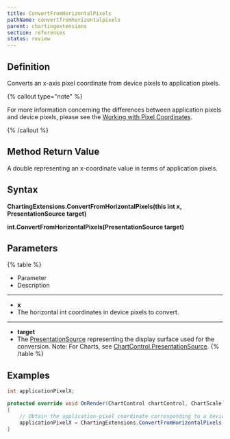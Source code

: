 ```yaml
---
title: ConvertFromHorizontalPixels
pathName: convertfromhorizontalpixels
parent: chartingextensions
section: references
status: review
---
```


## Definition

Converts an x-axis pixel coordinate from device pixels to application pixels.

{% callout type="note" %}

For more information concerning the differences between application pixels and device pixels, please see the [Working with Pixel Coordinates](working_with_pixel_coordinates).

{% /callout %}

## Method Return Value

A double representing an x-coordinate value in terms of application pixels.

## Syntax

**ChartingExtensions.ConvertFromHorizontalPixels(this int x, PresentationSource target)**  

**int.ConvertFromHorizontalPixels(PresentationSource target)**

## Parameters

{% table %}

* Parameter
* Description

---

* **x**
* The horizontal int coordinates in device pixels to convert.

---

* **target**
* The [PresentationSource](https://msdn.microsoft.com/en-us/library/system.windows.presentationsource(v=vs.110).aspx) representing the display surface used for the conversion. Note: For Charts, see [ChartControl.PresentationSource](presentationsource).
{% /table %}

## Examples

```csharp
int applicationPixelX;

protected override void OnRender(ChartControl chartControl, ChartScale chartScale)
{
    // Obtain the application-pixel coordinate corresponding to a device-pixel X value of 500
    applicationPixelX = ChartingExtensions.ConvertFromHorizontalPixels(500, ChartControl.PresentationSource);
}
```
